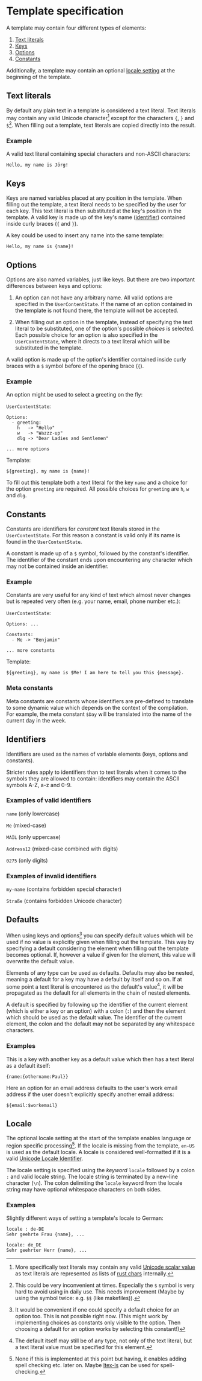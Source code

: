 # Template specification

A template may contain four different types of elements:

  1. [Text literals](#text-literals)
  2. [Keys](#keys)
  3. [Options](#options)
  4. [Constants](#constants)

Additionally, a template may contain an optional
[locale setting](#locale) at the beginning of the template.


## Text literals
By default any plain text in a template is considered a text literal.
Text literals may contain any valid Unicode character[^1] except for the characters `{`, `}` and `$`[^2].
When filling out a template, text literals are copied directly into the result.

### Example
A valid text literal containing special characters and non-ASCII characters:

```
Hello, my name is Jörg!
```

## Keys

Keys are named variables placed at any position in the template. When filling out the template,
a text literal needs to be specified by the user for each key. This text literal is then
substituted at the key's position in the template.
A valid key is made up of the key's name ([identifier](#identifiers)) contained inside curly braces (`{` and `}`).

A key could be used to insert any name into the same template:

```
Hello, my name is {name}!
```

## Options

Options are also named variables, just like keys. But there are two important differences
between keys and options:

1. An option can not have any arbitrary name. All valid options are
specified in the `UserContentState`. If the name of an option contained in the template
is not found there, the template will not be accepted.

2. When filling out an option in the template, instead of specifying the text literal
to be substituted, one of the option's possible *choices* is selected. Each possible
choice for an option is also specified in the `UserContentState`, where it directs
to a text literal which will be substituted in the template.

A valid option is made up of the option's identifier contained inside curly braces with a `$` symbol
before of the opening brace (`{`).

### Example
An option might be used to select a greeting on the fly:

`UserContentState`:

```
Options:
  - greeting:
    h   -> "Hello"
    w   -> "Wazzz-up"
    dlg -> "Dear Ladies and Gentlemen"

... more options
```
Template:

```
${greeting}, my name is {name}!
```

To fill out this template both a text literal for the key `name` and a choice for
the option `greeting` are required. All possible choices for `greeting` are `h`, `w` and `dlg`.


## Constants

Constants are identifiers for *constant* text literals stored in the `UserContentState`.
For this reason a constant is valid only if its name is found in the `UserContentState`.

A constant is made up of a `$` symbol, followed by the constant's identifier.
The identifier of the constant ends upon encountering any character which may
not be contained inside an identifier.

### Example
Constants are very useful for any kind of text which almost never changes
but is repeated very often (e.g. your name, email, phone number etc.):

`UserContentState`:

```
Options: ...

Constants:
  - Me -> "Benjamin"

... more constants
```
Template:

```
${greeting}, my name is $Me! I am here to tell you this {message}.
```

### Meta constants

Meta constants are constants whose identifiers are pre-defined to translate to some
dynamic value which depends on the context of the compilation.
For example, the meta constant `$Day` will be translated into the name of the current day in the week.



## Identifiers

Identifiers are used as the names of variable elements (keys, options and constants).

Stricter rules apply to identifiers than to text literals when it comes to the symbols
they are allowed to contain: identifiers may contain the ASCII symbols A-Z, a-z and 0-9.

### Examples of valid identifiers
`name` (only lowercase)

`Me` (mixed-case)

`MAIL` (only uppercase)

`Address12` (mixed-case combined with digits)

`0275` (only digits)

### Examples of invalid identifiers
`my-name` (contains forbidden special character)

`Straße` (contains forbidden Unicode character)


## Defaults
When using keys and options[^3] you can specify default values which will be used if
no value is explicitly given when filling out the template. This way by specifying
a default considering the element when filling out the template becomes optional.
If, however a value if given for the element, this value will overwrite the default value.

Elements of any type can be used as defaults. Defaults may also be nested, meaning a
default for a key may have a default by itself and so on. If at some point a
text literal is encountered as the default's value[^4], it will be propagated as the default
for all elements in the chain of nested elements.

A default is specified by following up the identifier of the current element
(which is either a key or an option) with a colon (`:`) and then the element which
should be used as the default value. The identifier of the current element,
the colon and the default may not be separated by any whitespace characters.

### Examples
This is a key with another key as a default value which then has a text literal as a default itself:

```
{name:{othername:Paul}}
```

Here an option for an email address defaults to the user's work email address if the user doesn't
explicitly specify another email address:

```
${email:$workemail}
```


## Locale
The optional locale setting at the start of the template enables
language or region specific processing[^5]. If the locale is missing
from the template, `en-US` is used as the default locale.
A locale is considered well-formatted if it is a valid
[Unicode Locale Identifier](https://unicode.org/reports/tr35/tr35.html#Unicode_locale_identifier).

The locale setting is specified using the *keyword* `locale` followed
by a colon `:` and valid locale string. The locale string is terminated by
a new-line character (`\n`).
The colon delimiting the `locale` keyword from the locale string
may have optional whitespace characters on both sides.

### Examples
Slightly different ways of setting a template's locale to German:

```
locale : de-DE
Sehr geehrte Frau {name}, ...
```

```
locale: de_DE
Sehr geehrter Herr {name}, ...
```



[^1]: More specifically text literals may contain any valid [Unicode scalar value](https://www.unicode.org/glossary/#unicode_scalar_value) as text literals are represented as lists of [rust chars](https://doc.rust-lang.org/std/primitive.char.html) internally.

[^2]: This could be very inconvenient at times. Especially the `$` symbol is very hard to avoid using in daily use. This needs improvement (Maybe by using the symbol twice: e.g. `$$` (like makefiles)).

[^3]: It would be convenient if one could specify a default choice for an option too. This is not possible right now. (This might work by implementing choices as constants only visible to the option. Then choosing a default for an option works by selecting this constant!)

[^4]: The default itself may still be of any type, not only of the text literal, but a text literal value must be specified for this element.

[^5]: None if this is implemented at this point but having, it enables adding spell checking etc. later on. Maybe [ltex-ls](https://valentjn.github.io/ltex/index.html) can be used for spell-checking.
